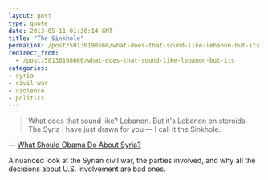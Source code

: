 ```yaml
---
layout: post
type: quote
date: 2013-05-11 01:30:14 GMT
title: "The Sinkhole"
permalink: /post/50130198660/what-does-that-sound-like-lebanon-but-its
redirect_from: 
  - /post/50130198660/what-does-that-sound-like-lebanon-but-its
categories:
- syria
- civil war
- violence
- politics
---
```

<blockquote>What does that sound like? Lebanon. But it's Lebanon on steroids. The Syria I have just drawn for you — I call it the Sinkhole.</blockquote>
<p>— <a href="http://www.newyorker.com/reporting/2013/05/13/130513fa_fact_filkins?currentPage=all">What Should Obama Do About Syria?</a></p>

<p>A nuanced look at the Syrian civil war, the parties involved, and why all the decisions about U.S. involvement are bad ones.</p> 